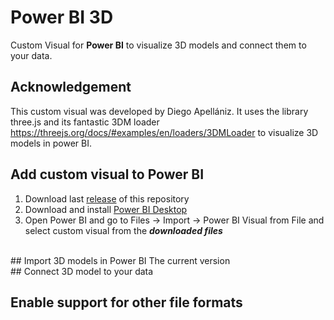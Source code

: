# Power BI 3D
Custom Visual for **Power BI** to visualize 3D models and connect them to your data.
<br />
## Acknowledgement
This custom visual was developed by Diego Apellániz. It uses the library three.js and its fantastic 3DM loader https://threejs.org/docs/#examples/en/loaders/3DMLoader to visualize 3D models in power BI.

## Add custom visual to Power BI
1) Download last [release](https://github.com/diego-apellaniz/PowerBI3D/releases) of this repository
2) Download and install [Power BI Desktop](https://www.microsoft.com/store/productId/9NTXR16HNW1T)
3) Open Power BI and go to Files -> Import -> Power BI Visual from File and select custom visual from the ***downloaded files***
<br />
## Import 3D models in Power BI
The current version
<br />
## Connect 3D model to your data


## Enable support for other file formats

